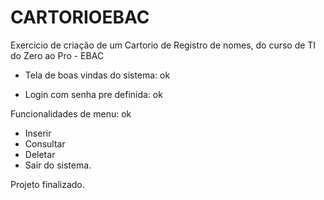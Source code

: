 # CARTORIOEBAC

Exercicio de criação de um Cartorio de Registro de nomes,  do curso de TI do Zero ao Pro - EBAC

- Tela de boas vindas do sistema: ok

- Login com senha pre definida: ok

Funcionalidades de menu: ok
* Inserir
* Consultar
* Deletar
* Sair do sistema.

Projeto finalizado.
